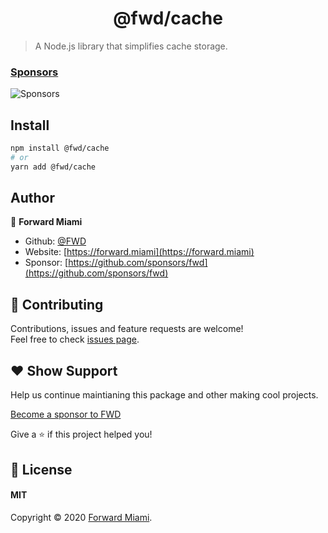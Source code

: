 <h1 align="center">@fwd/cache</h1>

> A Node.js library that simplifies cache storage.

### [Sponsors](https://github.com/sponsors/fwd)
![Sponsors](https://i.ibb.co/n11cgcs/demo-sponsors.png)

## Install

```sh
npm install @fwd/cache
# or
yarn add @fwd/cache
```




## Author

👤  **Forward Miami**

* Github: [@FWD](https://github.com/fwd)
* Website: [https://forward.miami](https://forward.miami)
* Sponsor: [https://github.com/sponsors/fwd](https://github.com/sponsors/fwd)

## 🤝 Contributing

Contributions, issues and feature requests are welcome!<br />Feel free to check [issues page](https://github.com/fwd/cache/issues).

## ♥️ Show Support

Help us continue maintianing this package and other making cool projects.

[Become a sponsor to FWD](https://github.com/sponsors/fwd)

Give a ⭐️ if this project helped you!

## 📝 License

#### MIT

Copyright © 2020 [Forward Miami](https://forward.miami).

